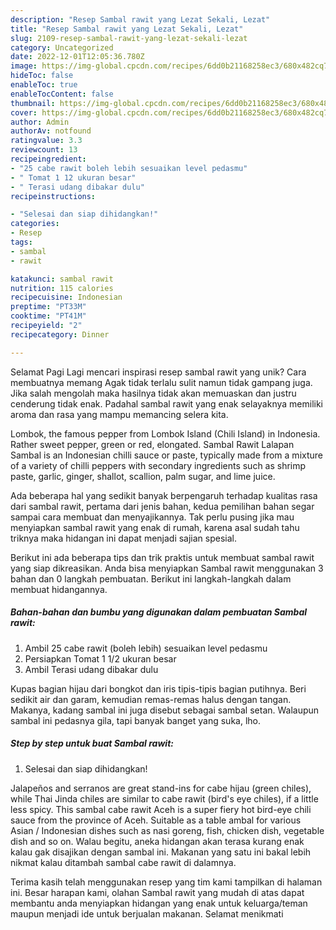 ```yaml
---
description: "Resep Sambal rawit yang Lezat Sekali, Lezat"
title: "Resep Sambal rawit yang Lezat Sekali, Lezat"
slug: 2109-resep-sambal-rawit-yang-lezat-sekali-lezat
category: Uncategorized
date: 2022-12-01T12:05:36.780Z
image: https://img-global.cpcdn.com/recipes/6dd0b21168258ec3/680x482cq70/sambal-rawit-foto-resep-utama.jpg
hideToc: false
enableToc: true
enableTocContent: false
thumbnail: https://img-global.cpcdn.com/recipes/6dd0b21168258ec3/680x482cq70/sambal-rawit-foto-resep-utama.jpg
cover: https://img-global.cpcdn.com/recipes/6dd0b21168258ec3/680x482cq70/sambal-rawit-foto-resep-utama.jpg
author: Admin
authorAv: notfound
ratingvalue: 3.3
reviewcount: 13
recipeingredient:
- "25 cabe rawit boleh lebih sesuaikan level pedasmu"
- " Tomat 1 12 ukuran besar"
- " Terasi udang dibakar dulu"
recipeinstructions:

- "Selesai dan siap dihidangkan!"
categories:
- Resep
tags:
- sambal
- rawit

katakunci: sambal rawit 
nutrition: 115 calories
recipecuisine: Indonesian
preptime: "PT33M"
cooktime: "PT41M"
recipeyield: "2"
recipecategory: Dinner

---
```



Selamat Pagi Lagi mencari inspirasi resep sambal rawit yang unik? Cara membuatnya memang Agak tidak terlalu sulit namun tidak gampang juga. Jika salah mengolah maka hasilnya tidak akan memuaskan dan justru cenderung tidak enak. Padahal sambal rawit yang enak selayaknya memiliki aroma dan rasa yang mampu memancing selera kita.


Lombok, the famous pepper from Lombok Island (Chili Island) in Indonesia. Rather sweet pepper, green or red, elongated. Sambal Rawit Lalapan Sambal is an Indonesian chilli sauce or paste, typically made from a mixture of a variety of chilli peppers with secondary ingredients such as shrimp paste, garlic, ginger, shallot, scallion, palm sugar, and lime juice.

Ada beberapa hal yang sedikit banyak berpengaruh terhadap kualitas rasa dari sambal rawit, pertama dari jenis bahan, kedua pemilihan bahan segar sampai cara membuat dan menyajikannya. Tak perlu pusing jika mau menyiapkan sambal rawit yang enak di rumah, karena asal sudah tahu triknya maka hidangan ini dapat menjadi sajian spesial.


Berikut ini ada beberapa tips dan trik praktis untuk membuat sambal rawit yang siap dikreasikan. Anda bisa menyiapkan Sambal rawit menggunakan 3 bahan dan 0 langkah pembuatan. Berikut ini langkah-langkah dalam membuat hidangannya.

<!--inarticleads1-->

##### Bahan-bahan dan bumbu yang digunakan dalam pembuatan Sambal rawit:

1. Ambil 25 cabe rawit (boleh lebih) sesuaikan level pedasmu
1. Persiapkan  Tomat 1 1/2 ukuran besar
1. Ambil  Terasi udang dibakar dulu


Kupas bagian hijau dari bongkot dan iris tipis-tipis bagian putihnya. Beri sedikit air dan garam, kemudian remas-remas halus dengan tangan. Makanya, kadang sambal ini juga disebut sebagai sambal setan. Walaupun sambal ini pedasnya gila, tapi banyak banget yang suka, lho. 

<!--inarticleads2-->

##### Step by step untuk buat Sambal rawit:


1. Selesai dan siap dihidangkan!

Jalapeños and serranos are great stand-ins for cabe hijau (green chiles), while Thai Jinda chiles are similar to cabe rawit (bird&#39;s eye chiles), if a little less spicy. This sambal cabe rawit Aceh is a super fiery hot bird-eye chili sauce from the province of Aceh. Suitable as a table ambal for various Asian / Indonesian dishes such as nasi goreng, fish, chicken dish, vegetable dish and so on. Walau begitu, aneka hidangan akan terasa kurang enak kalau gak disajikan dengan sambal ini. Makanan yang satu ini bakal lebih nikmat kalau ditambah sambal cabe rawit di dalamnya. 

Terima kasih telah menggunakan resep yang tim kami tampilkan di halaman ini. Besar harapan kami, olahan Sambal rawit yang mudah di atas dapat membantu anda menyiapkan hidangan yang enak untuk keluarga/teman maupun menjadi ide untuk berjualan makanan. Selamat menikmati

